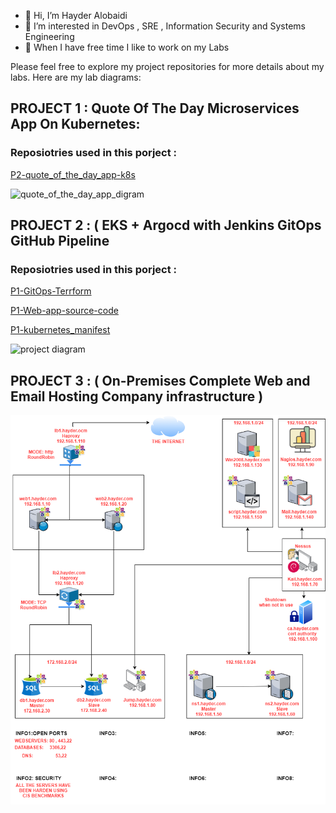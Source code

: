 - 👋 Hi, I’m Hayder Alobaidi
- 👀 I’m interested in DevOps , SRE , Information Security and Systems Engineering 
- 🌱 When I have free time I like to work on my Labs

Please feel free to explore my project repositories for more details about my labs. Here are my lab diagrams:

## PROJECT 1 : Quote Of The Day Microservices App On Kubernetes:
### Reposiotries used in this porject : 

[P2-quote_of_the_day_app-k8s](https://github.com/Hayder-alobaidi/P2-quote_of_the_day_app-k8s)

![quote_of_the_day_app_digram](https://github.com/Hayder-alobaidi/Hayder-alobaidi/assets/93683931/dbd01a1c-7665-47bb-8807-9d2c33ac1d43)


## PROJECT 2 : ( EKS + Argocd with Jenkins GitOps GitHub Pipeline 
### Reposiotries used in this porject : 

[P1-GitOps-Terrform](https://github.com/Hayder-alobaidi/P1-GitOps-Terrform)

[P1-Web-app-source-code](https://github.com/Hayder-alobaidi/P1-Web-app-source-code)

[P1-kubernetes_manifest](https://github.com/Hayder-alobaidi/P1-kubernetes_manifest)

![project diagram](https://github.com/Hayder-alobaidi/Hayder-alobaidi/assets/93683931/929f5206-8ea5-4758-83a7-6f42311f0075)             



## PROJECT 3 : ( On-Premises Complete Web and Email Hosting Company infrastructure )                                                                                  

![](Hayder.com-Diagram.png)  


